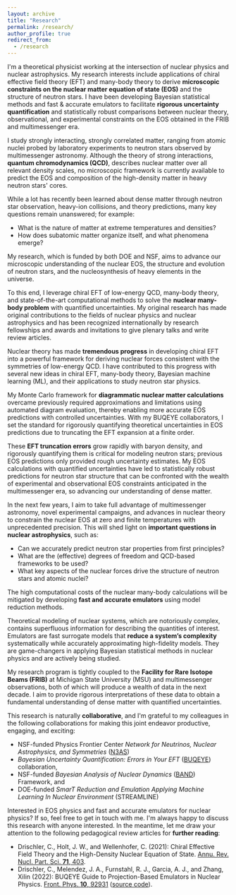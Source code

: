 ```yaml
---
layout: archive
title: "Research"
permalink: /research/
author_profile: true
redirect_from:
  - /research
---
```


I'm a theoretical physicist working at the intersection of nuclear physics and nuclear astrophysics. My research interests include applications of chiral effective field theory (EFT) and many-body theory to derive **microscopic constraints on the nuclear matter equation of state (EOS)** and the structure of neutron stars. I have been developing Bayesian statistical methods and fast & accurate emulators to facilitate **rigorous uncertainty quantification** and statistically robust comparisons between nuclear theory, observational, and experimental constraints on the EOS obtained in the FRIB and multimessenger era.

I study strongly interacting, strongly correlated matter, ranging from atomic nuclei probed by laboratory experiments to neutron stars observed by multimessenger astronomy. Although the theory of strong interactions, **quantum chromodynamics (QCD)**, describes nuclear matter over all relevant density scales, no microscopic framework is currently available to predict the EOS and composition of the high-density matter in heavy neutron stars' cores. 

While a lot has recently been learned about dense matter through neutron star observation, heavy-ion collisions, and theory predictions, many key questions remain unanswered; for example:
* What is the nature of matter at extreme temperatures and densities? 
* How does subatomic matter organize itself, and what phenomena emerge?
  
My research, which is funded by both DOE and NSF, aims to advance our microscopic understanding of the nuclear EOS, the structure and evolution of neutron stars, and the nucleosynthesis of heavy elements in the universe. 

To this end, I leverage chiral EFT of low-energy QCD, many-body theory, and state-of-the-art computational methods to solve the **nuclear many-body problem** with quantified uncertainties. My original research has made original contributions to the fields of nuclear physics and nuclear astrophysics and has been recognized internationally by research fellowships and awards and invitations to give plenary talks and write review articles.

Nuclear theory has made **tremendous progress** in developing chiral EFT into a powerful framework for deriving nuclear forces consistent with the symmetries of low-energy QCD. I have contributed to this progress with several new ideas in chiral EFT, many-body theory, Bayesian machine learning (ML),
and their applications to study neutron star physics. 

My Monte Carlo framework for **diagrammatic nuclear matter calculations** overcame previously required approximations and limitations using automated diagram evaluation, thereby enabling more accurate EOS predictions with controlled uncertainties. With my BUQEYE collaborators, I set the standard for rigorously quantifying theoretical uncertainties in EOS predictions due to truncating the EFT expansion at a finite order. 

These **EFT truncation errors** grow rapidly with baryon density, and rigorously quantifying them is critical for modeling neutron stars; previous EOS predictions only provided rough uncertainty estimates. My EOS calculations with quantified uncertainties have led to statistically robust predictions for neutron star structure that can be confronted with the wealth of experimental and observational EOS constraints anticipated in the multimessenger era, so advancing our understanding of dense matter.

In the next few years, I aim to take full advantage of multimessenger astronomy, novel experimental campaigns, and advances in nuclear theory to constrain the nuclear EOS at zero and finite temperatures with unprecedented precision. This will shed light on **important questions in nuclear astrophysics**, such as:  

* Can we accurately predict neutron star properties from first principles? 
* What are the (effective) degrees of freedom and QCD-based frameworks to be used? 
* What key aspects of the nuclear forces drive the structure of neutron stars and atomic nuclei?

The high computational costs of the nuclear many-body calculations will be mitigated by developing **fast and accurate emulators** using model reduction methods. 

Theoretical modeling of nuclear systems, which are notoriously complex, contains superfluous information for describing the quantities of interest. Emulators are fast surrogate models that **reduce a system’s complexity** systematically while accurately approximating high-fidelity models. They are game-changers in applying Bayesian statistical methods in nuclear physics and are actively being studied. 

My research program is tightly coupled to the **Facility for Rare Isotope Beams (FRIB)** at Michigan State University (MSU) and multimessenger observations, both of which will produce a wealth of data in the next decade. I aim to provide rigorous interpretations of these data to obtain a fundamental understanding of dense matter with quantified uncertainties.

This research is naturally **collaborative**, and I'm grateful to my colleagues in the following collaborations for making this joint endeavor productive, engaging, and exciting:

* NSF-funded Physics Frontier Center _Network for Neutrinos, Nuclear Astrophysics, and Symmetries_ ([N3AS](https://n3as.berkeley.edu/))
* _Bayesian Uncertainty Quantification: Errors in Your EFT_ ([BUQEYE](https://buqeye.github.io/)) collaboration,
* NSF-funded _Bayesian Analysis of Nuclear Dynamics_ ([BAND](https://bandframework.github.io/)) Framework, and
* DOE-funded _SmarT Reduction and Emulation Applying Machine Learning In Nuclear Environment_ (STREAMLINE)

Interested in EOS physics and fast and accurate emulators for nuclear physics? If so, feel free to get in touch with me. I'm always happy to discuss this research with anyone interested. In the meantime, let me draw your attention to the following pedagogical review articles for **further reading**:

* Drischler, C., Holt, J. W., and Wellenhofer, C. (2021): Chiral Effective Field Theory and the High-Density Nuclear Equation of State. [Annu. Rev. Nucl. Part. Sci. **71**, 403](https://doi.org/10.1146/annurev-nucl-102419-041903).
* Drischler, C., Melendez, J. A., Furnstahl, R. J., Garcia, A. J., and Zhang, Xilin (2022): BUQEYE Guide to Projection-Based Emulators in Nuclear Physics. [Front. Phys. **10**, 92931](https://doi.org/10.3389/fphy.2022.1092931) ([source code]([https://github.com/cdrischler/nuclear_saturation](https://github.com/buqeye/frontiers-emulator-review))).

<!-- ![image](../images/500x300.png): style="float: right; padding-left: 12px; padding-bottom: 12px; padding-top: 10px"} -->
